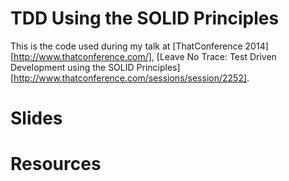 # TDD Using the SOLID Principles

This is the code used during my talk at [ThatConference 2014][http://www.thatconference.com/], [Leave No Trace: Test Driven Development using the SOLID Principles][http://www.thatconference.com/sessions/session/2252].

# Slides

# Resources